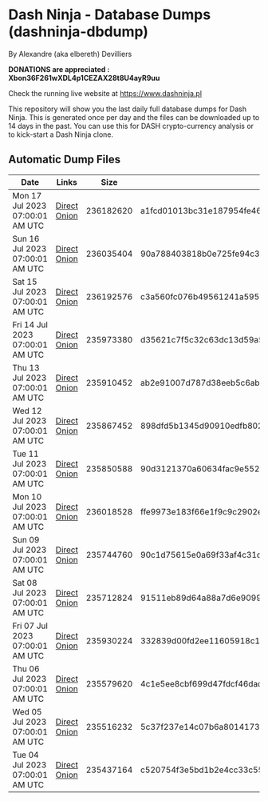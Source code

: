 # Dash Ninja - Database Dumps (dashninja-dbdump)
By Alexandre (aka elbereth) Devilliers

**DONATIONS are appreciated : Xbon36F261wXDL4p1CEZAX28t8U4ayR9uu**

Check the running live website at https://www.dashninja.pl

This repository will show you the last daily full database dumps for Dash Ninja. This is generated once per day and the files can be downloaded up to 14 days in the past.
You can use this for DASH crypto-currency analysis or to kick-start a Dash Ninja clone.


## Automatic Dump Files
| Date | Links | Size | SHA256 |
|--|--|--|--|
| Mon 17 Jul 2023 07:00:01 AM UTC | [Direct](https://oshi.at/xFfk) [Onion](http://5ety7tpkim5me6eszuwcje7bmy25pbtrjtue7zkqqgziljwqy3rrikqd.onion/xFfk) | 236182620 | a1fcd01013bc31e187954fe46a47c41759af4e24bf00b078443f0c1258b5222f | 
| Sun 16 Jul 2023 07:00:01 AM UTC | [Direct](https://oshi.at/UVMu) [Onion](http://5ety7tpkim5me6eszuwcje7bmy25pbtrjtue7zkqqgziljwqy3rrikqd.onion/UVMu) | 236035404 | 90a788403818b0e725fe94c3e75f3f7c4697ee34ef1227c111569d40e4cee98d | 
| Sat 15 Jul 2023 07:00:01 AM UTC | [Direct](https://oshi.at/ErFZ) [Onion](http://5ety7tpkim5me6eszuwcje7bmy25pbtrjtue7zkqqgziljwqy3rrikqd.onion/ErFZ) | 236192576 | c3a560fc076b49561241a5953857d49a2447d14a33c1c6b4afcc7340aa2e6c4a | 
| Fri 14 Jul 2023 07:00:01 AM UTC | [Direct](https://oshi.at/NQsW) [Onion](http://5ety7tpkim5me6eszuwcje7bmy25pbtrjtue7zkqqgziljwqy3rrikqd.onion/NQsW) | 235973380 | d35621c7f5c32c63dc13d59a56431e7555ee27c6dfd00c4ac90e37769f5226e0 | 
| Thu 13 Jul 2023 07:00:01 AM UTC | [Direct](https://oshi.at/meMd) [Onion](http://5ety7tpkim5me6eszuwcje7bmy25pbtrjtue7zkqqgziljwqy3rrikqd.onion/meMd) | 235910452 | ab2e91007d787d38eeb5c6abafd91f14c16bd169668605aab5d8804e8b4c0834 | 
| Wed 12 Jul 2023 07:00:01 AM UTC | [Direct](https://oshi.at/bZHV) [Onion](http://5ety7tpkim5me6eszuwcje7bmy25pbtrjtue7zkqqgziljwqy3rrikqd.onion/bZHV) | 235867452 | 898dfd5b1345d90910edfb80276455e96ecfe34b2ce866271e8bc9a08ab38114 | 
| Tue 11 Jul 2023 07:00:01 AM UTC | [Direct](https://oshi.at/dAvh) [Onion](http://5ety7tpkim5me6eszuwcje7bmy25pbtrjtue7zkqqgziljwqy3rrikqd.onion/dAvh) | 235850588 | 90d3121370a60634fac9e552d535295b7747ca2d492baa62cac3c5399a1d8acd | 
| Mon 10 Jul 2023 07:00:01 AM UTC | [Direct](https://oshi.at/QPUq) [Onion](http://5ety7tpkim5me6eszuwcje7bmy25pbtrjtue7zkqqgziljwqy3rrikqd.onion/QPUq) | 236018528 | ffe9973e183f66e1f9c9c2902eb2b4e7bc4f9556cd19b23e7908a69c1fbcce8e | 
| Sun 09 Jul 2023 07:00:01 AM UTC | [Direct](https://oshi.at/NeLt) [Onion](http://5ety7tpkim5me6eszuwcje7bmy25pbtrjtue7zkqqgziljwqy3rrikqd.onion/NeLt) | 235744760 | 90c1d75615e0a69f33af4c31cb3e17c13bb82a9f62ac9a5b402e4dc848c6433f | 
| Sat 08 Jul 2023 07:00:01 AM UTC | [Direct](https://oshi.at/ntCK) [Onion](http://5ety7tpkim5me6eszuwcje7bmy25pbtrjtue7zkqqgziljwqy3rrikqd.onion/ntCK) | 235712824 | 91511eb89d64a88a7d6e9099f98af3679ffdb83bd4abc66181b33b318fb18ad1 | 
| Fri 07 Jul 2023 07:00:01 AM UTC | [Direct](https://oshi.at/iybQ) [Onion](http://5ety7tpkim5me6eszuwcje7bmy25pbtrjtue7zkqqgziljwqy3rrikqd.onion/iybQ) | 235930224 | 332839d00fd2ee11605918c19232f8312f1fe58eea4cf713ef61689dc16462f2 | 
| Thu 06 Jul 2023 07:00:01 AM UTC | [Direct](https://oshi.at/rsmb) [Onion](http://5ety7tpkim5me6eszuwcje7bmy25pbtrjtue7zkqqgziljwqy3rrikqd.onion/rsmb) | 235579620 | 4c1e5ee8cbf699d47fdcf46dad6e2b12a6a06b7238ab08c5d3350f0bbafe566c | 
| Wed 05 Jul 2023 07:00:01 AM UTC | [Direct](https://oshi.at/wbNb) [Onion](http://5ety7tpkim5me6eszuwcje7bmy25pbtrjtue7zkqqgziljwqy3rrikqd.onion/wbNb) | 235516232 | 5c37f237e14c07b6a801417367a2a2411337009415b2119876d83023a5998da4 | 
| Tue 04 Jul 2023 07:00:01 AM UTC | [Direct](https://oshi.at/ozKA) [Onion](http://5ety7tpkim5me6eszuwcje7bmy25pbtrjtue7zkqqgziljwqy3rrikqd.onion/ozKA) | 235437164 | c520754f3e5bd1b2e4cc33c55c0fe14639c17de6efdcbe3d7f6f451d6909c458 | 
